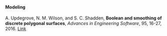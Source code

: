 #### Modeling

A. Updegrove, N. M. Wilson, and S. C. Shadden, **Boolean and smoothing of discrete polygonal surfaces**, _Advances in Engineering Software_, 95, 16-27, 2016. [Link](http://www.sciencedirect.com/science/article/pii/S0965997816300230)
